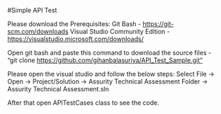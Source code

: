 #Simple API Test

Please download the Prerequisites:
Git Bash - https://git-scm.com/downloads
Visual Studio Community Edition - https://visualstudio.microsoft.com/downloads/

Open git bash and paste this command to download the source files -  
“git clone https://github.com/gihanbalasuriya/API_Test_Sample.git”

Please open the visual studio and follow the below steps:
Select File -> Open -> Project/Solution -> Assurity Technical Assessment Folder -> Assurity Technical Assessment.sln  

After that open APITestCases class to see the code. 
